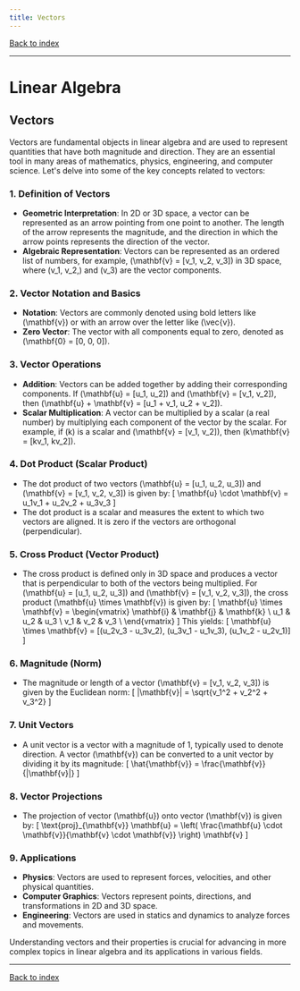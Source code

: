 ```yaml
---
title: Vectors
---
```


[Back to index](index.html)

---
# Linear Algebra
## Vectors

Vectors are fundamental objects in linear algebra and are used to represent quantities that have both magnitude and direction. They are an essential tool in many areas of mathematics, physics, engineering, and computer science. Let's delve into some of the key concepts related to vectors:

### 1. **Definition of Vectors**
- **Geometric Interpretation**: In 2D or 3D space, a vector can be represented as an arrow pointing from one point to another. The length of the arrow represents the magnitude, and the direction in which the arrow points represents the direction of the vector.
- **Algebraic Representation**: Vectors can be represented as an ordered list of numbers, for example, \(\mathbf{v} = [v_1, v_2, v_3]\) in 3D space, where \(v_1, v_2,\) and \(v_3\) are the vector components.

### 2. **Vector Notation and Basics**
- **Notation**: Vectors are commonly denoted using bold letters like \(\mathbf{v}\) or with an arrow over the letter like \(\vec{v}\).
- **Zero Vector**: The vector with all components equal to zero, denoted as \(\mathbf{0} = [0, 0, 0]\).

### 3. **Vector Operations**
- **Addition**: Vectors can be added together by adding their corresponding components. If \(\mathbf{u} = [u_1, u_2]\) and \(\mathbf{v} = [v_1, v_2]\), then \(\mathbf{u} + \mathbf{v} = [u_1 + v_1, u_2 + v_2]\).
- **Scalar Multiplication**: A vector can be multiplied by a scalar (a real number) by multiplying each component of the vector by the scalar. For example, if \(k\) is a scalar and \(\mathbf{v} = [v_1, v_2]\), then \(k\mathbf{v} = [kv_1, kv_2]\).

### 4. **Dot Product (Scalar Product)**
- The dot product of two vectors \(\mathbf{u} = [u_1, u_2, u_3]\) and \(\mathbf{v} = [v_1, v_2, v_3]\) is given by:
  \[
  \mathbf{u} \cdot \mathbf{v} = u_1v_1 + u_2v_2 + u_3v_3
  \]
- The dot product is a scalar and measures the extent to which two vectors are aligned. It is zero if the vectors are orthogonal (perpendicular).

### 5. **Cross Product (Vector Product)**
- The cross product is defined only in 3D space and produces a vector that is perpendicular to both of the vectors being multiplied. For \(\mathbf{u} = [u_1, u_2, u_3]\) and \(\mathbf{v} = [v_1, v_2, v_3]\), the cross product \(\mathbf{u} \times \mathbf{v}\) is given by:
  \[
  \mathbf{u} \times \mathbf{v} = \begin{vmatrix}
  \mathbf{i} & \mathbf{j} & \mathbf{k} \\
  u_1 & u_2 & u_3 \\
  v_1 & v_2 & v_3 \\
  \end{vmatrix}
  \]
  This yields:
  \[
  \mathbf{u} \times \mathbf{v} = [(u_2v_3 - u_3v_2), (u_3v_1 - u_1v_3), (u_1v_2 - u_2v_1)]
  \]

### 6. **Magnitude (Norm)**
- The magnitude or length of a vector \(\mathbf{v} = [v_1, v_2, v_3]\) is given by the Euclidean norm:
  \[
  \|\mathbf{v}\| = \sqrt{v_1^2 + v_2^2 + v_3^2}
  \]

### 7. **Unit Vectors**
- A unit vector is a vector with a magnitude of 1, typically used to denote direction. A vector \(\mathbf{v}\) can be converted to a unit vector by dividing it by its magnitude:
  \[
  \hat{\mathbf{v}} = \frac{\mathbf{v}}{\|\mathbf{v}\|}
  \]

### 8. **Vector Projections**
- The projection of vector \(\mathbf{u}\) onto vector \(\mathbf{v}\) is given by:
  \[
  \text{proj}_{\mathbf{v}} \mathbf{u} = \left( \frac{\mathbf{u} \cdot \mathbf{v}}{\mathbf{v} \cdot \mathbf{v}} \right) \mathbf{v}
  \]

### 9. **Applications**
- **Physics**: Vectors are used to represent forces, velocities, and other physical quantities.
- **Computer Graphics**: Vectors represent points, directions, and transformations in 2D and 3D space.
- **Engineering**: Vectors are used in statics and dynamics to analyze forces and movements.

Understanding vectors and their properties is crucial for advancing in more complex topics in linear algebra and its applications in various fields.

---
[Back to index](index.html)
